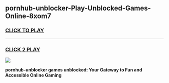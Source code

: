 
## pornhub-unblocker-Play-Unblocked-Games-Online-8xom7
<h3>
<a href="https://premium76.site?title=pornhub-unblocker&ref=25A">CLICK TO PLAY</a></h3>
<hr>

<h3>
<a href="https://premium76.site?title=pornhub-unblocker&ref=25A">CLICK 2 PLAY</a>
  
</h3>

<a href="https://premium76.site?title=pornhub-unblocker&ref=25A"><img src="https://clearcache.store/games.png"></a>


**pornhub-unblocker games unblocked: Your Gateway to Fun and Accessible Online Gaming**
